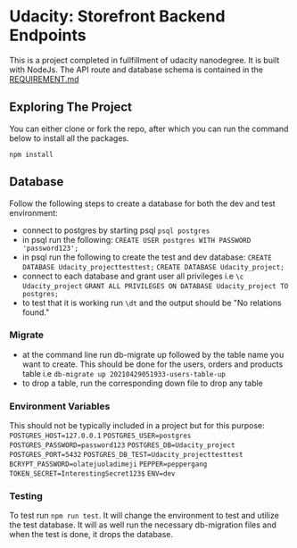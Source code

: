 # Udacity: Storefront Backend Endpoints
This is a project completed in fullfillment of udacity nanodegree. It is built with NodeJs. The API route and database schema is contained in the [REQUIREMENT.md](https://github.com/AhhEagle/storefront_api/blob/main/REQUIREMENTS.md)

## Exploring The Project

You can either clone or fork the repo, after which you can run the command below to install all the packages.

`npm install`

## Database
Follow the following steps to create a database for both the dev and test environment:
- connect to postgres  by starting psql `psql postgres`
- in psql run the following:
    `CREATE USER postgres WITH PASSWORD 'password123';`
- in psql run the following to create the test and dev database:
    `CREATE DATABASE Udacity_projecttesttest;`
    `CREATE DATABASE Udacity_project;`
- connect to each database and grant user all privileges i.e
    `\c Udacity_project`
    `GRANT ALL PRIVILEGES ON DATABASE Udacity_project TO postgres;`
- to test that it is working run `\dt` and the output should be "No relations found." 
### Migrate
- at the command line run db-migrate up followed by the table name you want to create. This should be done for the users, orders and products table i.e
    `db-migrate up 20210429051933-users-table-up`
- to drop a table, run the corresponding down file to drop any table

### Environment Variables
This should not be typically included in a project but for this purpose:
     `POSTGRES_HOST=127.0.0.1`
     `POSTGRES_USER=postgres`
     `POSTGRES_PASSWORD=password123`
     `POSTGRES_DB=Udacity_project`
     `POSTGRES_PORT=5432`
     `POSTGRES_DB_TEST=Udacity_projecttesttest`
     `BCRYPT_PASSWORD=olatejuoladimeji` 
     `PEPPER=peppergang`
     `TOKEN_SECRET=InterestingSecret123$`
     `ENV=dev`
     
 ### Testing
 To test run `npm run test`. It will change the environment to test and utilize the test database. It will as well run the necessary db-migration files and when the test is done, it drops the database.



